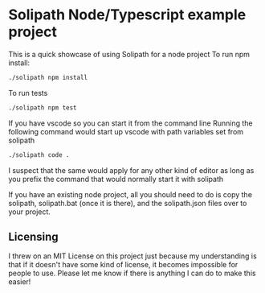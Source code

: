 # Solipath Node/Typescript example project
This is a quick showcase of using Solipath for a node project
To run npm install:
```bash
./solipath npm install
```
To run tests
```bash
./solipath npm test
```

If you have vscode so you can start it from the command line
Running the following command would start up vscode with path variables set from solipath
```bash
./solipath code .
```

I suspect that the same would apply for any other kind of editor as long as you prefix the command that would normally start it with solipath

If you have an existing node project, all you should need to do is copy the solipath, solipath.bat (once it is there), and the solipath.json files over to your project.


## Licensing
I threw on an MIT License on this project just because my understanding is that if it doesn't have some kind of license, it becomes impossible for people to use. Please let me know if there is anything I can do to make this easier!